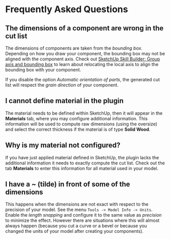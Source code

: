 # Frequently Asked Questions

## The dimensions of a component are wrong in the cut list

The dimensions of components are taken from the *bounding box*. Depending on how you draw your component, the bounding box may not be aligned with the component axis. Check out [SketchUp Skill Builder: Group axis and bounding box](https://www.youtube.com/watch?v=2UnzHwAt7mc) to learn about relocating the local axis to align the bounding box with your component.

If you disable the option *Automatic orientation of parts*, the generated cut list will respect the *grain direction* of your component.

## I cannot define material in the plugin

The material needs to be defined within SketchUp, then it will appear in the **Materials** tab, where you may configure additional information. This information will be used to compute raw dimensions (using the oversize) and select the correct thickness if the material is of type **Solid Wood**.

## Why is my material not configured?

If you have just applied material defined in SketchUp, the plugin lacks the additional information it needs to exactly compute the cut list. Check out the tab **Materials** to enter this information for all material used in your model.

## I have a ~ (tilde) in front of some of the dimensions

This happens when the dimensions are not exact with respect to the precision of your model. See the menu `Tools -> Model Info -> Units`. Enable the *length snapping* and configure it to the same value as *precision* to minimize the effect. However there are situations where this will almost always happen (because you cut a curve or a bevel or because you changed the units of your model after creating your components).